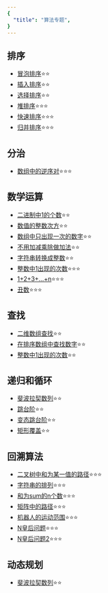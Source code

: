 ```yaml
---
{
  "title": "算法专题",
}
---
```


## 排序

- [冒泡排序](./排序/冒泡排序.md)⭐⭐
- [插入排序](./排序/插入排序.md)⭐⭐
- [选择排序](./排序/选择排序.md)⭐⭐
- [堆排序](./排序/堆排序.md)⭐⭐⭐
- [快速排序](./排序/快速排序.md)⭐⭐⭐
- [归并排序](./排序/归并排序.md)⭐⭐⭐

## 分治

- [数组中的逆序对](./分治/数组中的逆序对.md)⭐⭐⭐

## 数学运算

- [二进制中1的个数](./数学运算/二进制中1的个数.md)⭐⭐
- [数值的整数次方](./数学运算/数值的整数次方.md)⭐⭐
- [数组中只出现一次的数字](./数学运算/数组中只出现一次的数字.md)⭐⭐
- [不用加减乘除做加法](./数学运算/不用加减乘除做加法.md)⭐⭐
- [字符串转换成整数](./数学运算/字符串转换成整数.md)⭐⭐
- [整数中1出现的次数](./数学运算/整数中1出现的次数.md)⭐⭐⭐
- [1+2+3+...+n](./数学运算/1+2+3+...+n.md)⭐⭐⭐
- [丑数](./数学运算/丑数.md)⭐⭐⭐

## 查找

- [二维数组查找](./查找/二维数组查找.md)⭐⭐
- [在排序数组中查找数字](./查找/在排序数组中查找数字.md)⭐⭐
- [整数中1出现的次数](./查找/整数中1出现的次数.md)⭐⭐

## 递归和循环

- [斐波拉契数列](./递归和循环/斐波拉契数列.md)⭐⭐
- [跳台阶](./递归和循环/跳台阶.md)⭐⭐
- [变态跳台阶](./递归和循环/变态跳台阶.md)⭐⭐
- [矩形覆盖](./递归和循环/矩形覆盖.md)⭐⭐

## 回溯算法

- [二叉树中和为某一值的路径](./回溯算法/二叉树中和为某一值的路径.md)⭐⭐⭐
- [字符串的排列](./回溯算法/字符串的排列.md)⭐⭐⭐
- [和为sum的n个数](./回溯算法/和为sum的n个数.md)⭐⭐⭐
- [矩阵中的路径](./回溯算法/矩阵中的路径.md)⭐⭐⭐
- [机器人的运动范围](./回溯算法/机器人的运动范围.md)⭐⭐⭐
- [N皇后问题](./回溯算法/N皇后问题.md)⭐⭐⭐
- [N皇后问题2](./回溯算法/N皇后问题2.md)⭐⭐⭐

## 动态规划

- [斐波拉契数列](./递归和循环/斐波拉契数列.md)⭐⭐
